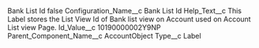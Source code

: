 <?xml version="1.0" encoding="UTF-8"?>
<CustomMetadata xmlns="http://soap.sforce.com/2006/04/metadata" xmlns:xsi="http://www.w3.org/2001/XMLSchema-instance" xmlns:xsd="http://www.w3.org/2001/XMLSchema">
    <label>Bank List Id</label>
    <protected>false</protected>
    <values>
        <field>Configuration_Name__c</field>
        <value xsi:type="xsd:string">Bank List Id</value>
    </values>
    <values>
        <field>Help_Text__c</field>
        <value xsi:type="xsd:string">This Label stores the List View Id of Bank list view on Account used on Account List view Page.</value>
    </values>
    <values>
        <field>Id_Value__c</field>
        <value xsi:type="xsd:string">10190000002Y9NP</value>
    </values>
    <values>
        <field>Parent_Component_Name__c</field>
        <value xsi:type="xsd:string">AccountObject</value>
    </values>
    <values>
        <field>Type__c</field>
        <value xsi:type="xsd:string">Label</value>
    </values>
</CustomMetadata>
